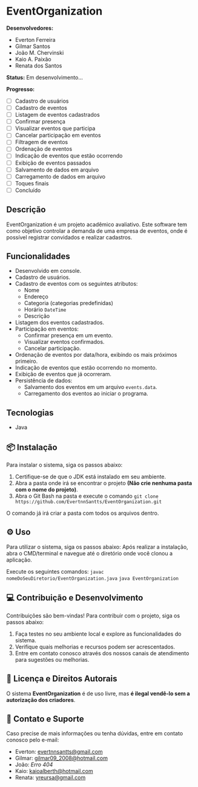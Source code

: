 # EventOrganization

**Desenvolvedores:**
- Everton Ferreira
- Gilmar Santos
- João M. Chervinski
- Kaio A. Paixão
- Renata dos Santos

**Status:** Em desenvolvimento...

**Progresso:**
- [ ] Cadastro de usuários
- [ ] Cadastro de eventos
- [ ] Listagem de eventos cadastrados
- [ ] Confirmar presença
- [ ] Visualizar eventos que participa
- [ ] Cancelar participação em eventos
- [ ] Filtragem de eventos 
- [ ] Ordenação de eventos
- [ ] Indicação de eventos que estão ocorrendo
- [ ] Exibição de eventos passados
- [ ] Salvamento de dados em arquivo
- [ ] Carregamento de dados em arquivo
- [ ] Toques finais
- [ ] Concluído

## Descrição

EventOrganization é um projeto acadêmico avaliativo. Este software tem como objetivo controlar a demanda de uma empresa de eventos, onde é possível registrar convidados e realizar cadastros.

## Funcionalidades

- Desenvolvido em console.  
- Cadastro de usuários.  
- Cadastro de eventos com os seguintes atributos:  
  - Nome  
  - Endereço  
  - Categoria (categorias predefinidas)  
  - Horário `DateTime`
  - Descrição  
- Listagem dos eventos cadastrados.  
- Participação em eventos:  
  - Confirmar presença em um evento.  
  - Visualizar eventos confirmados.  
  - Cancelar participação.  
- Ordenação de eventos por data/hora, exibindo os mais próximos primeiro.  
- Indicação de eventos que estão ocorrendo no momento.  
- Exibição de eventos que já ocorreram.  
- Persistência de dados:  
  - Salvamento dos eventos em um arquivo `events.data`.  
  - Carregamento dos eventos ao iniciar o programa.

## Tecnologias
- Java

## 📦 Instalação

Para instalar o sistema, siga os passos abaixo:

1. Certifique-se de que o JDK está instalado em seu ambiente.
2. Abra a pasta onde irá se encontrar o projeto **(Não crie nenhuma pasta com o nome do projeto)**.
3. Abra o Git Bash na pasta e execute o comando `git clone https://github.com/EvertnnSantts/EventOrganization.git`

O comando já irá criar a pasta com todos os arquivos dentro.

## ⚙️ Uso

Para utilizar o sistema, siga os passos abaixo:
Após realizar a instalação, abra o CMD/terminal e navegue até o diretório onde você clonou a aplicação.

Execute os seguintes comandos:
`javac nomeDoSeuDiretorio/EventOrganization.java`
`java EventOrganization`

## 💻 Contribuição e Desenvolvimento

Contribuições são bem-vindas! Para contribuir com o projeto, siga os passos abaixo:

1. Faça testes no seu ambiente local e explore as funcionalidades do sistema.
2. Verifique quais melhorias e recursos podem ser acrescentados.
3. Entre em contato conosco através dos nossos canais de atendimento para sugestões ou melhorias.

## 📜 Licença e Direitos Autorais

O sistema **EventOrganization** é de uso livre, mas **é ilegal vendê-lo sem a autorização dos criadores**.

## 📧 Contato e Suporte

Caso precise de mais informações ou tenha dúvidas, entre em contato conosco pelo e-mail:

- Everton: evertnnsantts@gmail.com
- Gilmar: gilmar09_2008@hotmail.com
- João: _Erro 404_
- Kaio: kaioalberth@hotmail.com
- Renata: yreursa@gmail.com 